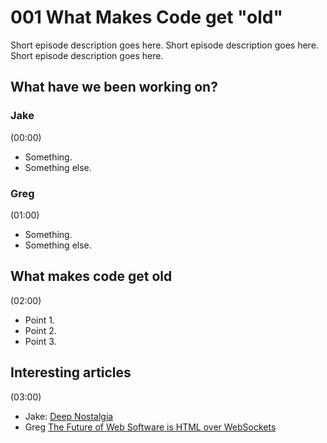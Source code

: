 # 001 What Makes Code get "old"

Short episode description goes here. Short episode description goes here. Short episode description goes here.

## What have we been working on?

### Jake

(00:00)

+ Something.
+ Something else.

### Greg

(01:00)

+ Something.
+ Something else.

## What makes code get old

(02:00)

+ Point 1.
+ Point 2.
+ Point 3.

## Interesting articles

(03:00)

+ Jake: [Deep Nostalgia](https://www.myheritage.com/deep-nostalgia)
+ Greg [The Future of Web Software is HTML over WebSockets](https://alistapart.com/article/the-future-of-web-software-is-html-over-websockets/)
